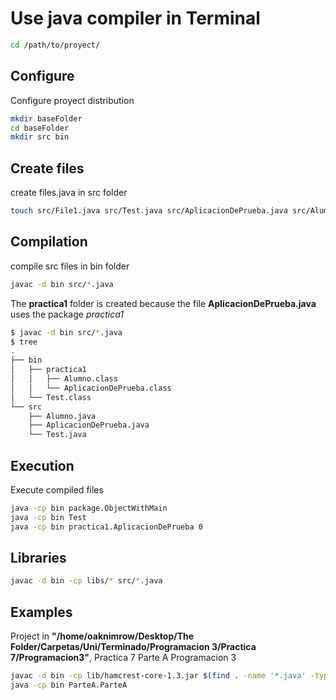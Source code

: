 # Use java compiler in Terminal

```bash
cd /path/to/proyect/
```

## Configure

Configure proyect distribution

```bash
mkdir baseFolder
cd baseFolder
mkdir src bin
```

## Create files

create files.java in src folder

```bash
touch src/File1.java src/Test.java src/AplicacionDePrueba.java src/Alumno.java
```

## Compilation

compile src files in bin folder

```bash
javac -d bin src/*.java
```

The **practica1** folder is created because the file **AplicacionDePrueba.java** uses the package *practica1*

```bash
$ javac -d bin src/*.java
$ tree
.
├── bin
│   ├── practica1
│   │   ├── Alumno.class
│   │   └── AplicacionDePrueba.class
│   └── Test.class
└── src
    ├── Alumno.java
    ├── AplicacionDePrueba.java
    └── Test.java
```

## Execution

Execute compiled files

```bash
java -cp bin package.ObjectWithMain
java -cp bin Test
java -cp bin practica1.AplicacionDePrueba 0
```

## Libraries

```bash
javac -d bin -cp libs/* src/*.java
```

## Examples

Project in **"/home/oaknimrow/Desktop/The Folder/Carpetas/Uni/Terminado/Programacion 3/Practica 7/Programacion3"**, Practica 7 Parte A Programacion 3

```bash
javac -d bin -cp lib/hamcrest-core-1.3.jar $(find . -name '*.java' -type f | grep -v "Test")
java -cp bin ParteA.ParteA
```



